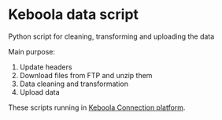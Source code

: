 # Keboola data script

Python script for cleaning, transforming and uploading the data

Main purpose:

1. Update headers
2. Download files from FTP and unzip them
3. Data cleaning and transformation
4. Upload data

These scripts running in
[Keboola Connection platform](https://www.keboola.com/).